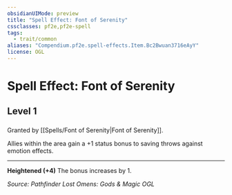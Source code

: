 ```yaml
---
obsidianUIMode: preview
title: "Spell Effect: Font of Serenity"
cssclasses: pf2e,pf2e-spell
tags:
  - trait/common
aliases: "Compendium.pf2e.spell-effects.Item.Bc2Bwuan3716eAyY"
license: OGL
---
```

# Spell Effect: Font of Serenity
## Level 1
### 






Granted by [[Spells/Font of Serenity|Font of Serenity]].

Allies within the area gain a +1 status bonus to saving throws against emotion effects.

* * *

**Heightened (+4)** The bonus increases by 1.

*Source: Pathfinder Lost Omens: Gods & Magic*
*OGL*